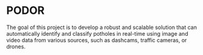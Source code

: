# PODOR
The goal of this project is to develop a robust and scalable solution that can automatically identify and classify potholes in real-time using image and video data from various sources, such as dashcams, traffic cameras, or drones.
